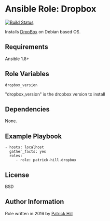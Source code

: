 Ansible Role: Dropbox
=========

[![Build Status](https://travis-ci.org/patrick-hill/ansible-role-dropbox.svg?branch=master)](https://travis-ci.org/patrick-hill/ansible-role-dropbox)


Installs [DropBox](https://www.dropbox.com) on Debian based OS.

Requirements
------------

Ansible 1.8+

Role Variables
--------------

    dropbox_version
"dropbox_version" is the dropbox version to install
    
Dependencies
------------

None.

Example Playbook
----------------

    - hosts: localhost
      gather_facts: yes
      roles:
         - role: patrick-hill.dropbox 

License
-------

BSD

Author Information
------------------

Role written in 2016 by [Patrick Hill](http://www.HillsPCWorld.com) 

